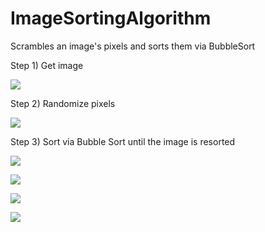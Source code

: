 # ImageSortingAlgorithm
Scrambles an image's pixels and sorts them via BubbleSort


Step 1) Get image

![](Small-Projects/SortingVisualizer/resources/images/images/elmur_4.JPG)


Step 2) Randomize pixels

![](Small-Projects/SortingVisualizer/resources/images/elmur_randomized.JPG)


Step 3) Sort via Bubble Sort until the image is resorted

![](Small-Projects/SortingVisualizer/resources/images/elmur_1.JPG)


![](Small-Projects/SortingVisualizer/resources/images/elmur_2.JPG)


![](Small-Projects/SortingVisualizer/resources/images/elmur_3.JPG)


![](Small-Projects/SortingVisualizer/resources/images/images/elmur_4.JPG)
